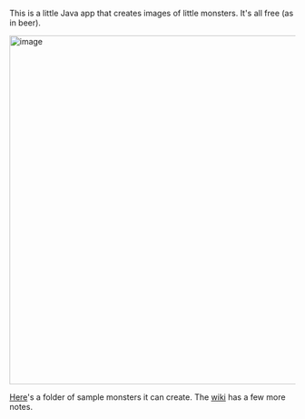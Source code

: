 This is a little Java app that creates images of little monsters. It's all free (as in beer).

<img width="614" alt="image" src="https://github.com/mickleness/monster-generator/assets/7669569/b7d9146a-b484-44b4-a9c8-6bd53cd29059">

<a href="https://github.com/mickleness/monster-generator/tree/main/release/examples/1.0">Here</a>'s a folder of sample monsters it can create. The <a href="https://github.com/mickleness/monster-generator/wiki">wiki</a> has a few more notes.

